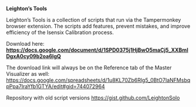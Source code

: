 **Leighton’s Tools**

Leighton’s Tools is a collection of scripts that run via the Tampermonkey browser extension. The scripts add features, prevent mistakes, and improve efficiency of the Isensix Calibration process.

Download here:
**https://docs.google.com/document/d/1SPD0375j1HjBwO5maCj5_XXBmlDgxA0cy09b2oa6IgQ**

The download link will always be on the Reference tab of the Master Visualizer as well:
https://docs.google.com/spreadsheets/d/1u8KL70Zb6Rlg5_0BtO7IaNFMsbqpPpa7IraYfb1GTYA/edit#gid=744072964

Repository with old script versions
https://gist.github.com/LeightonSolo

